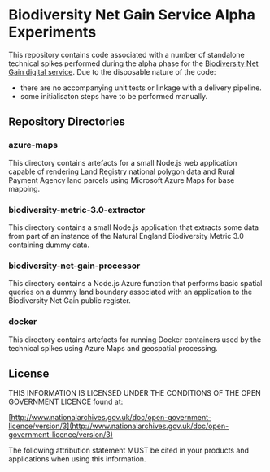 # Biodiversity Net Gain Service Alpha Experiments

This repository contains code associated with a number of standalone technical spikes performed during the alpha phase for the [Biodiversity Net Gain digital service]((https://github.com/DEFRA/biodiversity-net-gain-service)). Due to the disposable nature of the code:

* there are no accompanying unit tests or linkage with a delivery pipeline.
* some initialisaton steps have to be performed manually.

## Repository Directories

### azure-maps

This directory contains artefacts for a small Node.js web application capable of rendering Land Registry national polygon data and Rural Payment Agency land parcels using Microsoft Azure Maps for base mapping.

### biodiversity-metric-3.0-extractor

This directory contains a small Node.js application that extracts some data from part of an instance of the Natural England Biodiversity Metric 3.0 containing dummy data.

### biodiversity-net-gain-processor

This directory contains a Node.js Azure function that performs basic spatial queries on a dummy land boundary associated with an application to the Biodiversity Net Gain public register.

### docker

This directory contains artefacts for running Docker containers used by the technical spikes using Azure Maps and geospatial processing.

## License

THIS INFORMATION IS LICENSED UNDER THE CONDITIONS OF THE OPEN GOVERNMENT LICENCE found at:

[http://www.nationalarchives.gov.uk/doc/open-government-licence/version/3](http://www.nationalarchives.gov.uk/doc/open-government-licence/version/3)

The following attribution statement MUST be cited in your products and applications when using this information.
